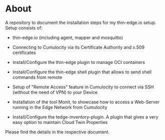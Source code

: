 # About

A repository to document the installation steps for my thin-edge.io setup. Setup consists of:

* thin-edge.io (including agent, mapper and mosquitto)

* Connecting to Cumulocity via its Certificate Authority and x.509 certificates

* Install/Configure the thin-edge plugin to manage OCI containers

* Install/Configure the thin-edge shell plugin that allows to send shell commands from remote

* Setup of "Remote Access" feature in Cumulocity to connect via SSH (without the need of VPN) to your Device 

* Installation of the tool Monit, to showcase how to access a Web-Server running in the Edge Network from Cumulocity

* Install/Configure the tedge-inventory-plugin. A plugin that gives a very easy option to maintain Cloud Twin Properties

Please find the details in the respective document.